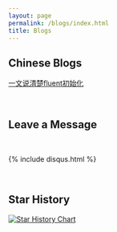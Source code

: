 ```yaml
---
layout: page
permalink: /blogs/index.html
title: Blogs
---
```


## Chinese Blogs



[一文说清楚fluent初始化](https://yangcong1993.github.io/blogs/fluent/)



<br>

## Leave a Message

<br>

{% include disqus.html %} 

<br>

## Star History

[![Star History Chart](https://api.star-history.com/svg?repos=yangcong1993.github.io/yangcong1993.github.io&type=Date)](https://star-history.com/#yangcong1993.github.io/yangcong1993.github.io&Date)

<br>

